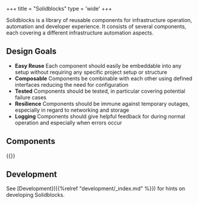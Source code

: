 +++
title = "Solidblocks"
type = 'wide'
+++

Solidblocks is a library of reusable components for infrastructure operation, automation and developer experience. It consists of several components, each covering a different infrastructure automation aspects. 

## Design Goals

* **Easy Reuse** Each component should easily be embeddable into any setup without requiring any specific project setup or structure
* **Composable** Components be combinable with each other using defined interfaces reducing the need for configuration
* **Tested** Components should be tested, in particular covering potential failure cases
* **Resilience** Components should be immune against temporary outages, especially in regard to networking and storage
* **Logging** Components should give helpful feedback for during normal operation and especially when errors occur

## Components

{{<component-overview>}}

## Development

See [Development]({{%relref "development/_index.md" %}}) for hints on developing Solidblocks. 